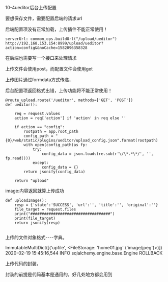 10-4ueditor后台上传配置



要想保存文件，需要配置后端的请求url

后端配置项没有正常加载，上传插件不能正常使用！

```
serverUrl: common_ops.buildUrl("/upload/ueditor")
http://192.168.153.154:8999/upload/ueditor?action=config&&noCache=1582096358328
```

在后端也需要写一个接口来处理请求

上传文件会使用post，而配置文件会使用get



上传图片通过formdata方式传递，



后台配置项返回格式出错，上传功能将不能正常使用！

```
@route_upload.route('/ueditor', methods=['GET', 'POST'])
def ueditor():

    req = request.values
    action = req['action'] if 'action' in req else ''

    if action == "config":
        rootpath = app.root_path
        config_path = "{0}/web/static/plugins/ueditor/upload_config.json".format(rootpath)
        with open(config_path)as fp:
            try:
                config_data = json.loads(re.sub(r'\/\*.*\*/', '', fp.read()))
            except:
                config_data = {}
        return jsonify(config_data)

    return "upload"

```

image:内容返回就算上传成功

```
def uploadImage():
    resp = {'state':'SUCCESS', 'url':'', 'title':'', 'original':''}
    file_target = request.files
    print("###################################")
    print(file_target)
    return jsonify(resp)
    
```

上传的文件对象格式----字典。

ImmutableMultiDict([('upfile', <FileStorage: 'home01.jpg' ('image/jpeg')>)])
2020-02-19 15:45:16,544 INFO sqlalchemy.engine.base.Engine ROLLBACK



上传代码的封装，

封装的前提是代码基本是通用的，好几处地方都会用到